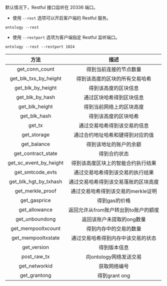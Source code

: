 
默认情况下，Restful 接口监听在 20336 端口。

- 使用 `--rest` 选项可以开启客户端的 Restful 服务。

```shell
ontology --rest
```

- 使用 `--restport` 选项为客户端指定 Restful 监听端口。

```shell
ontology --rest --restport 1024
```

|          方法          |                 描述                 |
| :--------------------: | :----------------------------------: |
|     get_conn_count     |        得到当前连接的节点数量        |
| get_blk_txs_by_height  |    得到该高度的区块的所有交易哈希    |
|   get_blk_by_height    |         得到该高度的区块信息         |
|    get_blk_by_hash     |       通过区块哈希得到区块信息       |
|     get_blk_height     |       得到当前网络上的区块高度       |
|      get_blk_hash      |         得到该高度的区块哈希         |
|         get_tx         |     通过交易哈希得到该交易的信息     |
|      get_storage       |   通过合约地址哈希和键得到对应的值   |
|      get_balance       |        得到该地址的账户的余额        |
|   get_contract_state   |             得到合约状态             |
| get_sc_event_by_height |  得到该高度区块上的智能合约执行结果  |
|    get_smtcode_evts    |   通过交易哈希得到该交易的执行结果   |
| get_blk_hgt_by_txhash  | 通过交易哈希得到该交易落账的区块高度 |
|    get_merkle_proof    |  通过交易哈希得到该交易的merkle证明  |
|      get_gasprice      |            得到gas的价格             |
|     get_allowance      | 返回允许从from账户转出到to账户的额度 |
|     get_unboundong     |      返回该账户未提取的ong数量       |
|   get_mempooltxcount   |        得到内存中的交易的数量        |
|   get_mempooltxstate   |  通过交易哈希得到内存中该交易的状态  |
|      get_version       |             得到版本信息             |
|      post_raw_tx       |        向ontology网络发送交易        |
|     get_networkid      |            获取网络编号           |
|      get_grantong      |            得到grant ong             |
